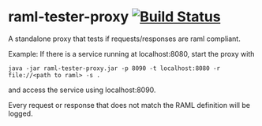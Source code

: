 raml-tester-proxy [![Build Status](https://travis-ci.org/nidi3/raml-tester-proxy.svg?branch=master)](https://travis-ci.org/nidi3/raml-tester-proxy)
=================

A standalone proxy that tests if requests/responses are raml compliant.

Example: If there is a service running at localhost:8080, start the proxy with

```
java -jar raml-tester-proxy.jar -p 8090 -t localhost:8080 -r file://<path to raml> -s .
```

and access the service using localhost:8090.

Every request or response that does not match the RAML definition will be logged.
